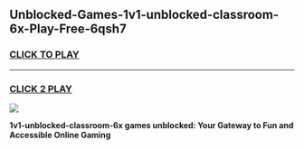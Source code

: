 
## Unblocked-Games-1v1-unblocked-classroom-6x-Play-Free-6qsh7
<h3>
<a href="https://premium76.site?title=1v1-unblocked-classroom-6x&ref=24M">CLICK TO PLAY</a></h3>
<hr>

<h3>
<a href="https://premium76.site?title=1v1-unblocked-classroom-6x&ref=24M">CLICK 2 PLAY</a>
  
</h3>

<a href="https://premium76.site?title=1v1-unblocked-classroom-6x&ref=24M"><img src="https://clearcache.store/games.png"></a>


**1v1-unblocked-classroom-6x games unblocked: Your Gateway to Fun and Accessible Online Gaming**
